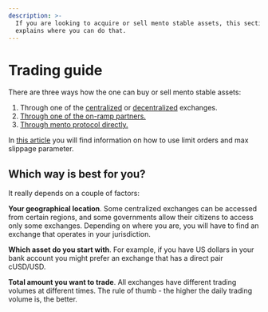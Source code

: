 ```yaml
---
description: >-
  If you are looking to acquire or sell mento stable assets, this section
  explains where you can do that.
---
```


# Trading guide

There are three ways how the one can buy or sell mento stable assets:

1. Through one of the [centralized](broken-reference) or [decentralized](broken-reference) exchanges.
2. [Through one of the on-ramp partners.](broken-reference)
3. [Through mento protocol directly.](broken-reference)

In [this article](broken-reference) you will find information on how to use limit orders and max slippage parameter.

## Which way is best for you?

It really depends on a couple of factors:

**Your geographical location**. Some centralized exchanges can be accessed from certain regions, and some governments allow their citizens to access only some exchanges. Depending on where you are, you will have to find an exchange that operates in your jurisdiction.

**Which asset do you start with**. For example, if you have US dollars in your bank account you might prefer an exchange that has a direct pair cUSD/USD.

**Total amount you want to trade**. All exchanges have different trading volumes at different times. The rule of thumb - the higher the daily trading volume is, the better.

